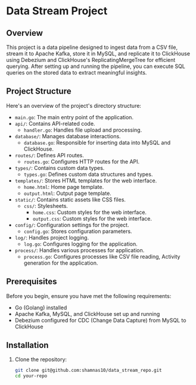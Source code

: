 # Data Stream Project

## Overview
This project is a data pipeline designed to ingest data from a CSV file, stream it to Apache Kafka, store it in MySQL, and replicate it to ClickHouse using Debezium and ClickHouse's ReplicatingMergeTree for efficient querying. After setting up and running the pipeline, you can execute SQL queries on the stored data to extract meaningful insights.


## Project Structure
Here's an overview of the project's directory structure:

- `main.go`: The main entry point of the application.
- `api/`: Contains API-related code.
  - `handler.go`: Handles file upload and processing.
- `database/`: Manages database interactions.
  - `database.go`: Responsible for inserting data into MySQL and ClickHouse.
- `routes/`: Defines API routes.
  - `routes.go`: Configures HTTP routes for the API.
- `types/`: Contains custom data types.
  - `types.go`: Defines custom data structures and types.
- `templates/`: Stores HTML templates for the web interface.
  - `home.html`: Home page template.
  - `output.html`: Output page template.
- `static/`: Contains static assets like CSS files.
  - `css/`: Stylesheets.
    - `home.css`: Custom styles for the web interface.
    - `output.css`: Custom styles for the web interface.
- `config/`: Configuration settings for the project.
  - `config.go`: Stores configuration parameters.
- `log/`: Handles project logging.
  - `log.go`: Configures logging for the application.
- `process/`: Handles various processes for application.
  - `process.go`: Configures processes like CSV file reading, Activity generation for the application.

## Prerequisites
Before you begin, ensure you have met the following requirements:
- Go (Golang) installed
- Apache Kafka, MySQL, and ClickHouse set up and running
- Debezium configured for CDC (Change Data Capture) from MySQL to ClickHouse


## Installation
1. Clone the repository:
   ```bash
   git clone git@github.com:shamnas10/data_stream_repo.git
   cd your-repo
